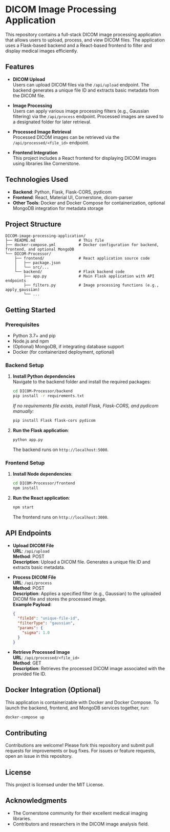 # DICOM Image Processing Application

This repository contains a full-stack DICOM image processing application that allows users to upload, process, and view DICOM files. The application uses a Flask-based backend and a React-based frontend to filter and display medical images efficiently.

## Features

- **DICOM Upload**  
  Users can upload DICOM files via the `/api/upload` endpoint. The backend generates a unique file ID and extracts basic metadata from the DICOM file.
  
- **Image Processing**  
  Users can apply various image processing filters (e.g., Gaussian filtering) via the `/api/process` endpoint. Processed images are saved to a designated folder for later retrieval.
  
- **Processed Image Retrieval**  
  Processed DICOM images can be retrieved via the `/api/processed/<file_id>` endpoint.

- **Frontend Integration**  
  This project includes a React frontend for displaying DICOM images using libraries like Cornerstone.

## Technologies Used

- **Backend**: Python, Flask, Flask-CORS, pydicom
- **Frontend**: React, Material UI, Cornerstone, dicom-parser
- **Other Tools**: Docker and Docker Compose for containerization, optional MongoDB integration for metadata storage

## Project Structure

```
DICOM-image-processing-application/
├── README.md                   # This file
├── docker-compose.yml          # Docker configuration for backend, frontend, and optional MongoDB
└── DICOM-Processor/
    ├── frontend/               # React application source code
    │   ├── package.json
    │   └── src/...
    └── backend/                # Flask backend code
        ├── app.py              # Main Flask application with API endpoints
        ├── filters.py          # Image processing functions (e.g., apply_gaussian)
        └── ...
```

## Getting Started

### Prerequisites

- Python 3.7+ and pip
- Node.js and npm
- (Optional) MongoDB, if integrating database support
- Docker (for containerized deployment, optional)

### Backend Setup

1. **Install Python dependencies**  
   Navigate to the backend folder and install the required packages:

   ```bash
   cd DICOM-Processor/backend
   pip install -r requirements.txt
   ```

   *If no requirements file exists, install Flask, Flask-CORS, and pydicom manually:*
   ```bash
   pip install Flask flask-cors pydicom
   ```

2. **Run the Flask application**:

   ```bash
   python app.py
   ```

   The backend runs on `http://localhost:5000`.

### Frontend Setup

1. **Install Node dependencies**:

   ```bash
   cd DICOM-Processor/frontend
   npm install
   ```

2. **Run the React application**:

   ```bash
   npm start
   ```

   The frontend runs on `http://localhost:3000`.

## API Endpoints

- **Upload DICOM File**  
  **URL**: `/api/upload`  
  **Method**: POST  
  **Description**: Upload a DICOM file. Generates a unique file ID and extracts basic metadata.

- **Process DICOM File**  
  **URL**: `/api/process`  
  **Method**: POST  
  **Description**: Applies a specified filter (e.g., Gaussian) to the uploaded DICOM file and stores the processed image.  
  **Example Payload**:

  ```json
  {
    "fileId": "unique-file-id",
    "filterType": "gaussian",
    "params": {
      "sigma": 1.0
    }
  }
  ```

- **Retrieve Processed Image**  
  **URL**: `/api/processed/<file_id>`  
  **Method**: GET  
  **Description**: Retrieves the processed DICOM image associated with the provided file ID.

## Docker Integration (Optional)

This application is containerizable with Docker and Docker Compose. To launch the backend, frontend, and MongoDB services together, run:

```bash
docker-compose up
```

## Contributing

Contributions are welcome! Please fork this repository and submit pull requests for improvements or bug fixes. For issues or feature requests, open an issue in this repository.

## License

This project is licensed under the MIT License.

## Acknowledgments

- The Cornerstone community for their excellent medical imaging libraries.
- Contributors and researchers in the DICOM image analysis field.
